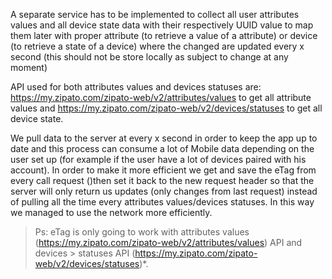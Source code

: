 A separate service has to be implemented to collect all user attributes values and all device state data with their respectively UUID value to map them later with proper attribute (to retrieve a value of a attribute) or device (to retrieve a state of a device) where the changed are updated every x second (this should not be store locally as subject to change at any moment) 

API used for both attributes values and devices statuses are: 
https://my.zipato.com/zipato-web/v2/attributes/values to get all attribute values and https://my.zipato.com/zipato-web/v2/devices/statuses to get all device state. 

We pull data to the server at every x second in order to keep the app up to date and this process can consume a lot of Mobile data depending on the user set up (for example if the user have a lot of devices paired with his account). In order to make it more efficient we get and save the eTag from every call request ()then set it back to the new request header so that the server will only return us updates (only changes from last request) instead of pulling all the time every attributes values/devices statuses. In this way we managed to use the network more efficiently. 

> Ps: eTag is only going to work with attributes values (https://my.zipato.com/zipato-web/v2/attributes/values) API and devices > statuses API (https://my.zipato.com/zipato-web/v2/devices/statuses)*. 
 
